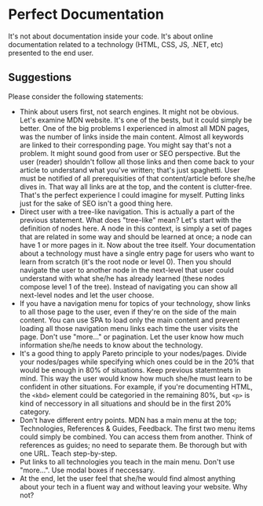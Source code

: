 # Perfect Documentation
It's not about documentation inside your code.
It's about online documentation related to a technology (HTML, CSS, JS, .NET, etc) presented to the end user.

## Suggestions
Please consider the following statements:
* Think about users first, not search engines. It might not be obvious. Let's examine MDN website. It's one of the bests, but it could simply be better. One of the big problems I experienced in almost all MDN pages, was the number of links inside the main content. Almost
all keywords are linked to their corresponding page. You might say that's not a problem. It might sound good from user or SEO
perspective. But the user (reader) shouldn't follow all those links and then come back to your article to understand what you've written; that's just spaghetti. User must be notified of all prerequisities of that content/article before she/he dives in. That way all links are at the top, and the content is clutter-free. That's the perfect experience I could imagine for myself. Putting links just for the sake of SEO isn't a good thing here.
* Direct user with a tree-like navigation. This is actually a part of the previous statement. What does "tree-like" mean? Let's start with the definition of nodes here. A node in this context, is simply a set of pages that are related in some way and should be learned at once; a node can have 1 or more pages in it. Now about the tree itself. Your documentation about a technology must have a single entry page for users who want to learn from scratch (it's the root node or level 0). Then you should navigate the user to another node in the next-level that user could understand with what she/he has already learned (these nodes compose level 1 of the tree). Instead of navigating you can show all next-level nodes and let the user choose.
* If you have a navigation menu for topics of your technology, show links to all those page to the user, even if they're on the side of the main content. You can use SPA to load only the main content and prevent loading all those navigation menu links each time the user visits the page. Don't use "more..." or pagination. Let the user know how much information she/he needs to know about the technology.
* It's a good thing to apply Pareto principle to your nodes/pages. Divide your nodes/pages while specifying which ones could be in the 20% that would be enough in 80% of situations. Keep previous statemtnets in mind. This way the user would know how much she/he must learn to be confident in other situations. For example, if you're documenting HTML, the `<kbd>` element could be categoried in the remaining 80%, but `<p>` is kind of neccessory in all situations and should be in the first 20% category.
* Don't have different entry points. MDN has a main menu at the top; Technologies, References & Guides, Feedback. The first two menu items could simply be combined. You can access them from another. Think of references as guides; no need to separate them. Be thorough but with one URL. Teach step-by-step.
* Put links to all technologies you teach in the main menu. Don't use "more...". Use modal boxes if neccessary.
* At the end, let the user feel that she/he would find almost anything about your tech in a fluent way and without leaving your website. Why not?
